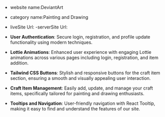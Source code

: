 - website name:DeviantArt
- category name:Painting and Drawing
- liveSite Url:
-serverSite Url:


- **User Authentication**: Secure login, registration, and profile update functionality using modern techniques.
- **Lottie Animations**: Enhanced user experience with engaging Lottie animations across various pages including login, registration, and item addition.
- **Tailwind CSS Buttons**: Stylish and responsive buttons for the craft item section, ensuring a smooth and visually appealing user interaction.
- **Craft Item Management**: Easily add, update, and manage your craft items, specifically tailored for painting and drawing enthusiasts.
- **Tooltips and Navigation**: User-friendly navigation with React Tooltip, making it easy to find and understand the features of our site.

